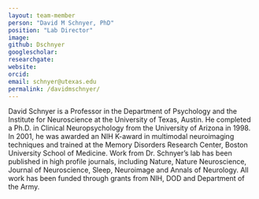 ```yaml
---
layout: team-member
person: "David M Schnyer, PhD"
position: "Lab Director"
image: 
github: Dschnyer
googlescholar: 
researchgate: 
website: 
orcid: 
email: schnyer@utexas.edu
permalink: /davidmschnyer/
---
```


David Schnyer is a Professor in the Department of Psychology and the Institute for Neuroscience at the University of Texas, Austin. He completed a Ph.D. in Clinical Neuropsychology from the University of Arizona in 1998. In 2001, he was awarded an NIH K-award in multimodal neuroimaging techniques and trained at the Memory Disorders Research Center, Boston University School of Medicine. Work from Dr. Schnyer’s lab has been published in high profile journals, including Nature, Nature Neuroscience, Journal of Neuroscience, Sleep, Neuroimage and Annals of Neurology. All work has been funded through grants from NIH, DOD and Department of the Army.